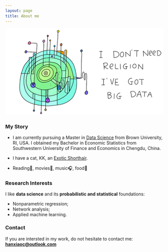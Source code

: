 ```yaml
---
layout: page
title: About me
---
```

![big-data](img/99581d906146f3c34b9a8d7017c8b53c_2_-1_art.jpg)
### My Story

- I am currently pursuing a Master in [Data Science](http://dsi.brown.edu/) from Brown University, RI, USA. I obtained my Bachelor in Economic Statistics from Southwestern University of Finance and Economics in Chengdu, China.

- I have a cat, KK, an [Exotic Shorthair](https://en.wikipedia.org/wiki/Exotic_Shorthair).

- Reading📖, movies🍿, music🎧, food🍦

### Research Interests
I like **data science** and its **probabilistic and statistical** foundations:
- Nonparametric regression;
- Network analysis;
- Applied machine learning.

### Contact

If you are intersted in my work, do not hesitate to contact me: **hanxiaoc@outlook.com**
